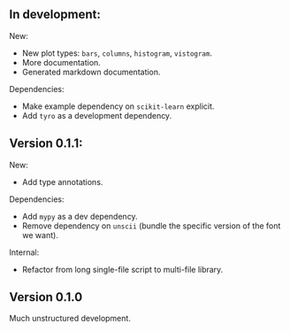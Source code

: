 In development:
---------------

New:

* New plot types: `bars`, `columns`, `histogram`, `vistogram`.
* More documentation.
* Generated markdown documentation.

Dependencies:

* Make example dependency on `scikit-learn` explicit.
* Add `tyro` as a development dependency.

Version 0.1.1:
--------------

New:

* Add type annotations.

Dependencies:

* Add `mypy` as a dev dependency.
* Remove dependency on `unscii` (bundle the specific version of the font we
  want).

Internal:

* Refactor from long single-file script to multi-file library.

Version 0.1.0
-------------

Much unstructured development.
